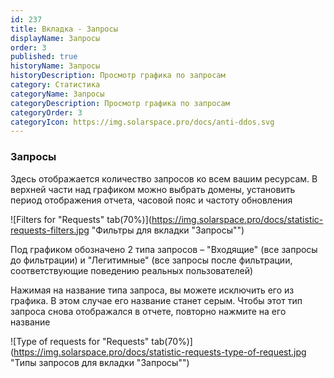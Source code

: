 ```yaml
---
id: 237
title: Вкладка - Запросы
displayName: Запросы
order: 3
published: true
historyName: Запросы
historyDescription: Просмотр графика по запросам
category: Статистика
categoryName: Запросы
categoryDescription: Просмотр графика по запросам
categoryOrder: 3
categoryIcon: https://img.solarspace.pro/docs/anti-ddos.svg
---
```


### Запросы

Здесь отображается количество запросов ко всем вашим ресурсам. В верхней части над графиком можно выбрать домены, установить период отображения отчета, часовой пояс и частоту обновления

![Filters for "Requests" tab(70%)](https://img.solarspace.pro/docs/statistic-requests-filters.jpg "Фильтры для вкладки "Запросы"")

Под графиком обозначено 2 типа запросов – "Входящие" (все запросы до фильтрации) и "Легитимные" (все запросы после фильтрации, соответствующие поведению реальных пользователей)

Нажимая на название типа запроса, вы можете исключить его из графика. В этом случае его название станет серым. Чтобы этот тип запроса снова отображался в отчете, повторно нажмите на его название

![Type of requests for "Requests" tab(70%)](https://img.solarspace.pro/docs/statistic-requests-type-of-request.jpg "Типы запросов для вкладки "Запросы"")